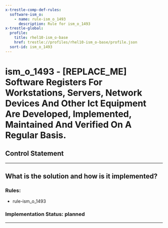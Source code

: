 ```yaml
---
x-trestle-comp-def-rules:
  software-ism_o:
    - name: rule-ism_o_1493
      description: Rule for ism_o_1493
x-trestle-global:
  profile:
    title: rhel10-ism_o-base
    href: trestle://profiles/rhel10-ism_o-base/profile.json
  sort-id: ism_o_1493
---
```


# ism_o_1493 - \[REPLACE_ME\] Software Registers For Workstations, Servers, Network Devices And Other Ict Equipment Are Developed, Implemented, Maintained And Verified On A Regular Basis.

## Control Statement

______________________________________________________________________

## What is the solution and how is it implemented?

<!-- For implementation status enter one of: implemented, partial, planned, alternative, not-applicable -->

<!-- Note that the list of rules under ### Rules: is read-only and changes will not be captured after assembly to JSON -->

<!-- Add control implementation description here for control: ism_o_1493 -->

### Rules:

  - rule-ism_o_1493

### Implementation Status: planned

______________________________________________________________________
